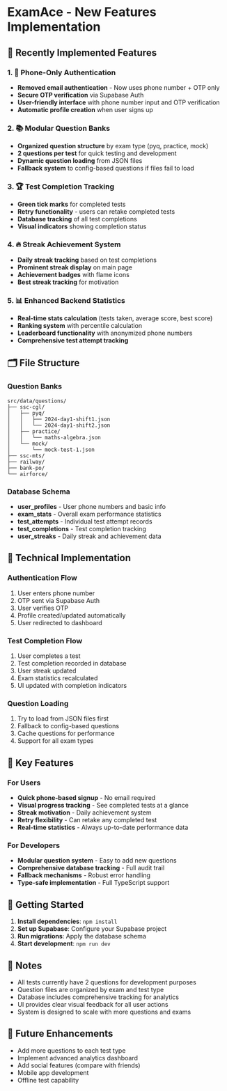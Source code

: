 # ExamAce - New Features Implementation

## 🚀 Recently Implemented Features

### 1. 📱 Phone-Only Authentication
- **Removed email authentication** - Now uses phone number + OTP only
- **Secure OTP verification** via Supabase Auth
- **User-friendly interface** with phone number input and OTP verification
- **Automatic profile creation** when user signs up

### 2. 📚 Modular Question Banks
- **Organized question structure** by exam type (pyq, practice, mock)
- **2 questions per test** for quick testing and development
- **Dynamic question loading** from JSON files
- **Fallback system** to config-based questions if files fail to load

### 3. 🏆 Test Completion Tracking
- **Green tick marks** for completed tests
- **Retry functionality** - users can retake completed tests
- **Database tracking** of all test completions
- **Visual indicators** showing completion status

### 4. 🔥 Streak Achievement System
- **Daily streak tracking** based on test completions
- **Prominent streak display** on main page
- **Achievement badges** with flame icons
- **Best streak tracking** for motivation

### 5. 📊 Enhanced Backend Statistics
- **Real-time stats calculation** (tests taken, average score, best score)
- **Ranking system** with percentile calculation
- **Leaderboard functionality** with anonymized phone numbers
- **Comprehensive test attempt tracking**

## 🗂️ File Structure

### Question Banks
```
src/data/questions/
├── ssc-cgl/
│   ├── pyq/
│   │   ├── 2024-day1-shift1.json
│   │   └── 2024-day1-shift2.json
│   ├── practice/
│   │   └── maths-algebra.json
│   └── mock/
│       └── mock-test-1.json
├── ssc-mts/
├── railway/
├── bank-po/
└── airforce/
```

### Database Schema
- **user_profiles** - User phone numbers and basic info
- **exam_stats** - Overall exam performance statistics
- **test_attempts** - Individual test attempt records
- **test_completions** - Test completion tracking
- **user_streaks** - Daily streak and achievement data

## 🔧 Technical Implementation

### Authentication Flow
1. User enters phone number
2. OTP sent via Supabase Auth
3. User verifies OTP
4. Profile created/updated automatically
5. User redirected to dashboard

### Test Completion Flow
1. User completes a test
2. Test completion recorded in database
3. User streak updated
4. Exam statistics recalculated
5. UI updated with completion indicators

### Question Loading
1. Try to load from JSON files first
2. Fallback to config-based questions
3. Cache questions for performance
4. Support for all exam types

## 🎯 Key Features

### For Users
- **Quick phone-based signup** - No email required
- **Visual progress tracking** - See completed tests at a glance
- **Streak motivation** - Daily achievement system
- **Retry flexibility** - Can retake any completed test
- **Real-time statistics** - Always up-to-date performance data

### For Developers
- **Modular question system** - Easy to add new questions
- **Comprehensive database tracking** - Full audit trail
- **Fallback mechanisms** - Robust error handling
- **Type-safe implementation** - Full TypeScript support

## 🚀 Getting Started

1. **Install dependencies**: `npm install`
2. **Set up Supabase**: Configure your Supabase project
3. **Run migrations**: Apply the database schema
4. **Start development**: `npm run dev`

## 📝 Notes

- All tests currently have 2 questions for development purposes
- Question files are organized by exam and test type
- Database includes comprehensive tracking for analytics
- UI provides clear visual feedback for all user actions
- System is designed to scale with more questions and exams

## 🔮 Future Enhancements

- Add more questions to each test type
- Implement advanced analytics dashboard
- Add social features (compare with friends)
- Mobile app development
- Offline test capability
